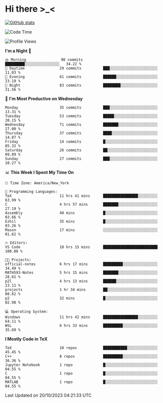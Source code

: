 # Hi there \>_<

[![GitHub stats](https://github-readme-stats.vercel.app/api?username=ARessegetesStery&show_icons=true&theme=transparent)](https://github.com/anuraghazra/github-readme-stats)

<!--START_SECTION:waka-->
![Code Time](http://img.shields.io/badge/Code%20Time-422%20hrs%2022%20mins-blue)

![Profile Views](http://img.shields.io/badge/Profile%20Views-0-blue)

**I'm a Night 🦉** 

```text
🌞 Morning                90 commits          █████████░░░░░░░░░░░░░░░░   34.22 % 
🌆 Daytime                29 commits          ███░░░░░░░░░░░░░░░░░░░░░░   11.03 % 
🌃 Evening                61 commits          ██████░░░░░░░░░░░░░░░░░░░   23.19 % 
🌙 Night                  83 commits          ████████░░░░░░░░░░░░░░░░░   31.56 % 
```
📅 **I'm Most Productive on Wednesday** 

```text
Monday                   35 commits          ███░░░░░░░░░░░░░░░░░░░░░░   13.31 % 
Tuesday                  53 commits          █████░░░░░░░░░░░░░░░░░░░░   20.15 % 
Wednesday                71 commits          ███████░░░░░░░░░░░░░░░░░░   27.00 % 
Thursday                 37 commits          ████░░░░░░░░░░░░░░░░░░░░░   14.07 % 
Friday                   14 commits          █░░░░░░░░░░░░░░░░░░░░░░░░   05.32 % 
Saturday                 26 commits          ██░░░░░░░░░░░░░░░░░░░░░░░   09.89 % 
Sunday                   27 commits          ███░░░░░░░░░░░░░░░░░░░░░░   10.27 % 
```


📊 **This Week I Spent My Time On** 

```text
🕑︎ Time Zone: America/New_York

💬 Programming Languages: 
TeX                      11 hrs 41 mins      ████████████████░░░░░░░░░   63.99 % 
C                        4 hrs 57 mins       ███████░░░░░░░░░░░░░░░░░░   27.19 % 
Assembly                 40 mins             █░░░░░░░░░░░░░░░░░░░░░░░░   03.66 % 
Ezhil                    35 mins             █░░░░░░░░░░░░░░░░░░░░░░░░   03.26 % 
Mason                    17 mins             ░░░░░░░░░░░░░░░░░░░░░░░░░   01.62 % 

🔥 Editors: 
VS Code                  18 hrs 15 mins      █████████████████████████   100.00 % 

🐱‍💻 Projects: 
official-notes           6 hrs 17 mins       █████████░░░░░░░░░░░░░░░░   34.49 % 
MATH593-Notes            5 hrs 15 mins       ███████░░░░░░░░░░░░░░░░░░   28.81 % 
p2l                      4 hrs 13 mins       ██████░░░░░░░░░░░░░░░░░░░   23.11 % 
projects                 1 hr 34 mins        ██░░░░░░░░░░░░░░░░░░░░░░░   08.62 % 
p2                       32 mins             █░░░░░░░░░░░░░░░░░░░░░░░░   02.98 % 

💻 Operating System: 
Windows                  11 hrs 42 mins      ████████████████░░░░░░░░░   64.11 % 
WSL                      6 hrs 33 mins       █████████░░░░░░░░░░░░░░░░   35.89 % 
```

**I Mostly Code in TeX** 

```text
TeX                      10 repos            ███████████░░░░░░░░░░░░░░   45.45 % 
C++                      8 repos             █████████░░░░░░░░░░░░░░░░   36.36 % 
Jupyter Notebook         1 repo              █░░░░░░░░░░░░░░░░░░░░░░░░   04.55 % 
C                        1 repo              █░░░░░░░░░░░░░░░░░░░░░░░░   04.55 % 
MATLAB                   1 repo              █░░░░░░░░░░░░░░░░░░░░░░░░   04.55 % 
```




 Last Updated on 20/10/2023 04:21:33 UTC
<!--END_SECTION:waka-->
